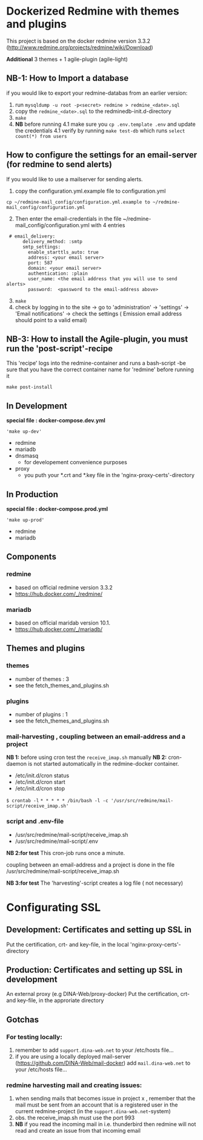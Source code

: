 # Dockerized Redmine with themes and plugins

<!-- [![AGPLv3 License](http://img.shields.io/badge/license-AGPLv3-blue.svg)](LICENSE) -->

This project is based on the docker redmine version 3.3.2 (http://www.redmine.org/projects/redmine/wiki/Download) <p>
**Additional** 3 themes + 1 agile-plugin (agile-light) <p>

## NB-1: How to Import a database
if you would like to export your redmine-databas from an earlier version:
1. run  ``` mysqldump -u root -p<secret> redmine > redmine_<date>.sql ```
2. copy the ``` redmine_<date>.sql ``` to the redminedb-init.d-directory
3. ``` make ```
4. **NB** before running 4.1 make sure you ```cp .env.template .env``` and update the credentials
4.1 verify by running ```make test-db``` which runs ```select count(*) from users```

## How to configure the settings for an email-server (for redmine to send alerts) 
If you would like to use a mailserver for sending alerts.<p>
1. copy the configuration.yml.example file to configuration.yml

```
cp ~/redmine-mail_config/configuration.yml.example to ~/redmine-mail_config/configuration.yml 
```
2. Then enter the email-credentials in the  file ~/redmine-mail_config/configuration.yml with 4 entries<p>
```
 # email_delivery:
      delivery_method: :smtp
      smtp_settings:
        enable_starttls_auto: true
        address: <your email server>
        port: 587
        domain: <your email server>
        authentication: :plain
        user_name: <the email address that you will use to send alerts>
        password:  <password to the email-address above>
```
3. ``` make ```
4. check by logging in to the site -> go to 'administration' -> 'settings' -> 'Email notifications' -> check the settings ( Emission email address should point to a valid email)
 
## NB-3: How to install the Agile-plugin, you must run the  'post-script'-recipe
This 'recipe' logs into the redmine-container and runs a bash-script -be sure that you have the correct container name for 'redmine' before running it
```
make post-install
```

## In Development

**special file : docker-compose.dev.yml** <p>
```
'make up-dev'
```

* redmine 
* mariadb 
* dnsmasq
    * for developement convenience purposes
* proxy
    * you puth your *.crt and *.key file in the 'nginx-proxy-certs'-directory

## In Production

**special file : docker-compose.prod.yml** <p>
```
'make up-prod'
```

* redmine 
* mariadb 

## Components

### redmine
* based on official redmine version 3.3.2
* https://hub.docker.com/_/redmine/

### mariadb
* based on official maridab  version 10.1.
* https://hub.docker.com/_/mariadb/

## Themes and plugins
### themes
* number of themes : 3
* see the fetch_themes_and_plugins.sh

### plugins
* number of plugins : 1
* see the fetch_themes_and_plugins.sh

### mail-harvesting , coupling between an email-address and a project

**NB 1:** before using cron test the `receive_imap.sh` manually
**NB 2:** cron-daemon is not started automatically in the redmine-docker container.

* /etc/init.d/cron status
* /etc/init.d/cron start
* /etc/init.d/cron stop

`$ crontab -l`
`* * * * * /bin/bash -l -c '/usr/src/redmine/mail-script/receive_imap.sh'`

### script and .env-file
* /usr/src/redmine/mail-script/receive_imap.sh
* /usr/src/redmine/mail-script/.env

**NB 2:for test** This cron-job runs once a minute.

coupling between an email-address and a project is done in the file /usr/src/redmine/mail-script/receive_imap.sh

**NB 3:for test** The 'harvesting'-script creates a log file ( not necessary)

# Configurating SSL

## Development: Certificates and setting up SSL in 
Put the certification, crt- and key-file,  in the local 'nginx-proxy-certs'-directory 

## Production: Certificates and setting up SSL in development
An external proxy (e.g DINA-Web/proxy-docker)
Put the certification, crt- and key-file,  in the approriate directory

## Gotchas

### For testing locally:
1. remember to add `support.dina-web.net` to your /etc/hosts file...
2. if you are using a locally deployed mail-server (https://github.com/DINA-Web/mail-docker) add `mail.dina-web.net` to your /etc/hosts file...

### redmine harvesting mail and creating issues:
1. when sending mails that becomes issue in project x , remember that the mail must be sent from an account that is a registered user in the current redmine-project (in the `support.dina-web.net`-system)
2. obs. the receive_imap.sh must use the port 993
3. **NB** if you read the incoming mail in i.e. thunderbird then redmine will not read and create an issue from that incoming email
